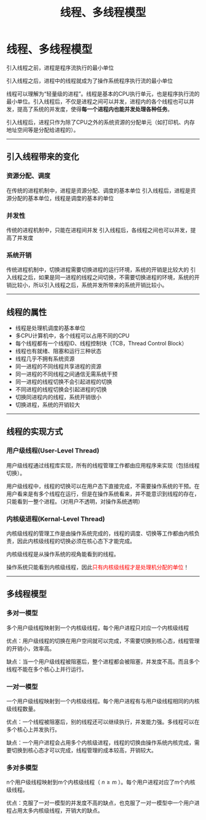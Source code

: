 ﻿---
title: '线程、多线程模型'
tags: ['操作系统','线程']
---
# 线程、多线程模型

引入线程之前，进程是程序流执行的最小单位

引入线程之后，进程中的线程就成为了操作系统程序执行流的最小单位

线程可以理解为“轻量级的进程”。线程是基本的CPU执行单元，也是程序执行流的最小单位。引入线程后，不仅是进程之间可以并发，进程内的各个线程也可以并发，提高了系统的并发度，使得**每一个进程内也能并发处理各种任务**。

引入线程后，进程只作为除了CPU之外的系统资源的分配单元（如打印机、内存地址空间等是分配给进程的）。

*****

## 引入线程带来的变化

### 资源分配、调度

在传统的进程机制中，进程是资源分配、调度的基本单位
引入线程后，进程是资源分配的基本单位，线程是调度的基本的单位

### 并发性

传统的进程机制中，只能在进程间并发
引入线程后，各线程之间也可以并发，提高了并发度

### 系统开销

传统进程机制中，切换进程需要切换进程的运行环境，系统的开销是比较大的
引入线程之后，如果是同一进程的线程之间切换，不需要切换进程的环境，系统的开销比较小，所以引入线程之后，系统并发所带来的系统开销比较小。

*****

## 线程的属性

- 线程是处理机调度的基本单位
- 多CPU计算机中，各个线程可以占用不同的CPU
- 每个线程都有一个线程ID、线程控制块（TCB，Thread Control Block）
- 线程也有就绪、阻塞和运行三种状态
- 线程几乎不拥有系统资源
- 同一进程的不同线程共享进程的资源
- 同一进程的不同线程之间通信无需系统干预
- 同一进程的线程切换不会引起进程的切换
- 不同进程的线程切换会引起进程的切换
- 切换同进程内的线程，系统开销很小
- 切换进程，系统的开销较大

*****

## 线程的实现方式

### 用户级线程(User-Level Thread)

用户级线程通过线程库实现，所有的线程管理工作都由应用程序来实现（包括线程切换）。

用户级线程中，线程的切换可以在用户态下直接完成，不需要操作系统的干预。在用户看来是有多个线程在运行，但是在操作系统看来，并不能意识到线程的存在，只能看到一整个进程。（对用户不透明，对操作系统透明）

### 内核级进程(Kernal-Level Thread)

内核级线程的管理工作是由操作系统完成的，线程的调度、切换等工作都由内核负责，因此内核级线程的切换必须在核心态下才能完成。

内核级线程是从操作系统的视角能看到的线程。

操作系统只能看到内核级线程，因此<font color="red">只有内核级线程才是处理机分配的单位</font>！

*****

## 多线程模型

### 多对一模型

多个用户级线程映射到一个内核级线程，每个用户进程只对应一个内核级线程

优点：用户级线程的切换在用户空间就可以完成，不需要切换到核心态，线程管理的开销小，效率高。

缺点：当一个用户级线程被阻塞后，整个进程都会被阻塞，并发度不高。而且多个线程不能在多个核心上并行运行。

### 一对一模型

一个用户级线程映射到一个内核级线程。每个用户进程有与用户级线程相同的内核级线程数量。

优点：一个线程被阻塞后，别的线程还可以继续执行，并发能力强。多线程可以在多个核心上并发执行。

缺点：一个用户进程会占用多个内核级进程，线程的切换由操作系统内核完成，需要切换到核心态才可以完成，线程管理的成本较高，开销较大。

### 多对多模型

n个用户级线程映射到m个内核级线程（ $n \geq m$ ）。每个用户进程对应了m个内核级线程。

优点：克服了一对一模型的并发度不高的缺点，也克服了一对一模型中一个用户进程占用太多内核级线程，开销大的缺点。
